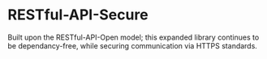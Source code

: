 # RESTful-API-Secure
Built upon the RESTful-API-Open model; this expanded library continues to be dependancy-free, while securing communication via HTTPS standards.
